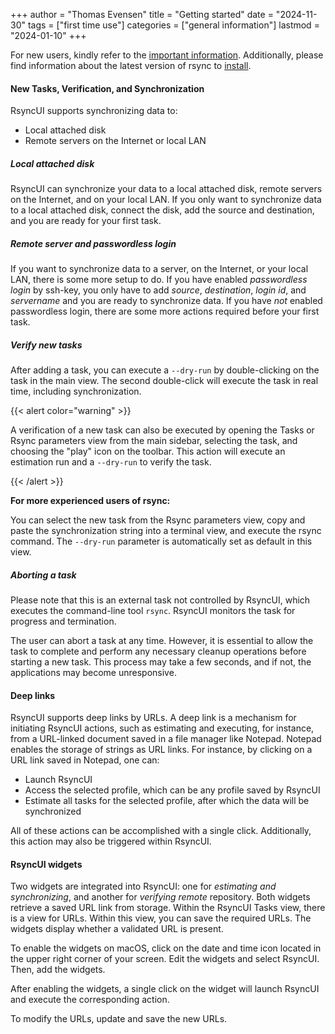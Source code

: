 +++
author = "Thomas Evensen"
title = "Getting started"
date = "2024-11-30"
tags = ["first time use"]
categories = ["general information"]
lastmod = "2024-01-10"
+++

For new users, kindly refer to the [important information](/docs/important/). Additionally, please find information about the latest version of rsync to [install](/docs/rsync/).

#### New Tasks, Verification, and Synchronization

RsyncUI supports synchronizing data to:

- Local attached disk
- Remote servers on the Internet or local LAN

##### Local attached disk

RsyncUI can synchronize your data to a local attached disk, remote servers on the Internet, and on your local LAN.
If you only want to synchronize data to a local attached disk, connect the disk, add the source and destination,
and you are ready for your first task.

##### Remote server and passwordless login

If you want to synchronize data to a server, on the Internet, or your local LAN, there is some more setup to do.
If you have enabled *passwordless login* by ssh-key, you only have to add *source*, *destination*, *login id*,
and *servername* and you are ready to synchronize data. If you have *not* enabled passwordless login, there are some more
actions required before your first task.

##### Verify new tasks

After adding a task, you can execute a `--dry-run` by double-clicking on the task in the main view. The second double-click will
execute the task in real time, including synchronization.

{{< alert color="warning" >}}

A verification of a new task can also be executed by opening the Tasks or Rsync parameters view from the main sidebar,
selecting the task, and choosing the "play" icon on the toolbar. This action will execute an estimation run and a
`--dry-run` to verify the task.

{{< /alert >}}

**For more experienced users of rsync:**

You can select the new task from the Rsync parameters view, copy and paste the synchronization string into a terminal view,
and execute the rsync command. The `--dry-run` parameter is automatically set as default in this view.

##### Aborting a task

Please note that this is an external task not controlled by RsyncUI, which executes the command-line tool `rsync`.
RsyncUI monitors the task for progress and termination.

The user can abort a task at any time. However, it is essential to allow the task to complete and perform any necessary
cleanup operations before starting a new task. This process may take a few seconds, and if not, the applications may
become unresponsive.

#### Deep links

RsyncUI  supports deep links by URLs. A deep link is a mechanism for initiating RsyncUI actions, such as estimating and executing, for instance, from a URL-linked document saved in a file manager like Notepad. Notepad enables the storage of strings as URL links. For instance, by clicking on a URL link saved in Notepad, one can:

- Launch RsyncUI
- Access the selected profile, which can be any profile saved by RsyncUI
- Estimate all tasks for the selected profile, after which the data will be synchronized

All of these actions can be accomplished with a single click. Additionally, this action may also be triggered within RsyncUI.

#### RsyncUI widgets

Two widgets are integrated into RsyncUI: one for *estimating and synchronizing*, and another for *verifying remote* repository. Both widgets retrieve a saved URL link from storage. Within the RsyncUI Tasks view, there is a view for URLs. Within this view, you can save the required URLs. The widgets display whether a validated URL is present.

To enable the widgets on macOS, click on the date and time icon located in the upper right corner of your screen. Edit the widgets and select RsyncUI. Then, add the widgets.

After enabling the widgets, a single click on the widget will launch RsyncUI and execute the corresponding action.

To modify the URLs, update and save the new URLs.
